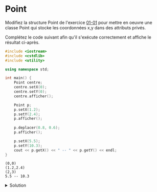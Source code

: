 # Point

Modifiez la structure Point de l'exercice [01-01](11-01-01%20Structure%20Point.md) 
pour mettre en oeuvre une classe Point qui stocke les coordonnées x,y dans des 
attributs privés. 

Complétez le code suivant afin qu'il s'exécute correctement et affiche le résultat ci-après.

~~~cpp
#include <iostream>
#include <cstdlib>
#include <utility>

using namespace std;

int main() {
    Point centre;
    centre.setX(0);
    centre.setY(0);
    centre.afficher();

    Point p;
    p.setX(1.2);
    p.setY(2.4);
    p.afficher();
    
    p.deplacer(0.8, 0.6);
    p.afficher();

    p.setX(5.5);
    p.setY(10.3);
    cout << p.getX() << " -- " << p.getY() << endl;
}
~~~

~~~text
(0,0)
(1.2,2.4)
(2,3)
5.5 -- 10.3
~~~


<details>
<summary>Solution</summary>

~~~cpp
#include <iostream>
#include <cstdlib>
#include <utility>

using namespace std;

class Point {
public:
    void setX(double x);
    void setY(double y);
    
    double getX() const;
    double getY() const;
    
    void deplacer(double dx, double dy);
    void afficher() const;
private:
    double x, y;
};

void Point::setX(double x){
    this->x = x;
}

void Point::setY(double y){
    this->y = y;
}

double Point::getX() const {
    return this->x;
}

double Point::getY() const {
    return this->y;
}

void Point::deplacer(double dx, double dy) {
    x += dx;
    y += dy;
}

void Point::afficher() const {
    cout << "(" << x << "," << y << ")" << endl;
}

int main() {
    Point centre;
    centre.setX(0);
    centre.setY(0);
    centre.afficher();

    Point p;
    p.setX(1.2);
    p.setY(2.4);
    p.afficher();
    
    p.deplacer(0.8, 0.6);
    p.afficher();

    p.setX(5.5);
    p.setY(10.3);
    cout << p.getX() << " -- " << p.getY() << endl;
}
~~~



</details>
